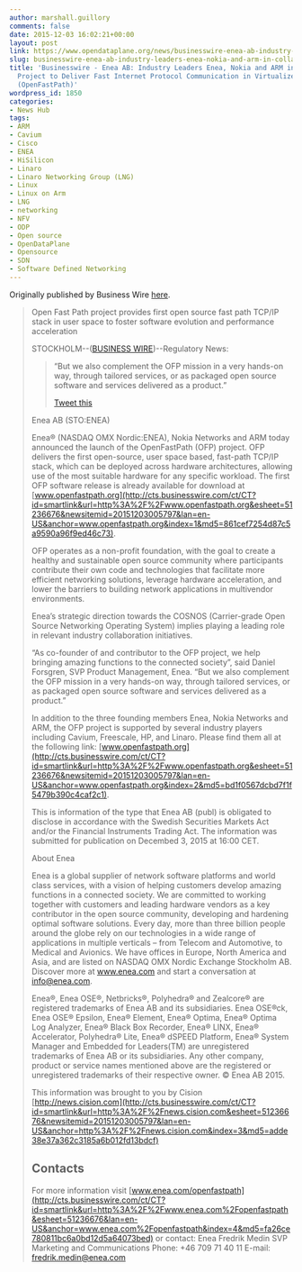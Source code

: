 ```yaml
---
author: marshall.guillory
comments: false
date: 2015-12-03 16:02:21+00:00
layout: post
link: https://www.opendataplane.org/news/businesswire-enea-ab-industry-leaders-enea-nokia-and-arm-in-collaboration-project-to-deliver-fast-internet-protocol-communication-in-virtualized-networks-openfastpath/
slug: businesswire-enea-ab-industry-leaders-enea-nokia-and-arm-in-collaboration-project-to-deliver-fast-internet-protocol-communication-in-virtualized-networks-openfastpath
title: 'Businesswire - Enea AB: Industry Leaders Enea, Nokia and ARM in Collaboration
  Project to Deliver Fast Internet Protocol Communication in Virtualized Networks
  (OpenFastPath)'
wordpress_id: 1850
categories:
- News Hub
tags:
- ARM
- Cavium
- Cisco
- ENEA
- HiSilicon
- Linaro
- Linaro Networking Group (LNG)
- Linux
- Linux on Arm
- LNG
- networking
- NFV
- ODP
- Open source
- OpenDataPlane
- Opensource
- SDN
- Software Defined Networking
---
```


Originally published by Business Wire [here](http://www.businesswire.com/news/home/20151203005797/en/Enea-AB-Industry-Leaders-Enea-Nokia-ARM).

<blockquote markdown="1">
Open Fast Path project provides first open source fast path TCP/IP stack in user space to foster software evolution and performance acceleration

STOCKHOLM--([BUSINESS WIRE](http://www.businesswire.com/))--Regulatory News:

<blockquote markdown="1">

“But we also complement the OFP mission in a very hands-on way, through tailored services, or as packaged open source software and services delivered as a product.”

[Tweet this](http://www.businesswire.com/news/home/20151203005797/en/Enea-AB-Industry-Leaders-Enea-Nokia-ARM#)
</blockquote>

Enea AB (STO:ENEA)

Enea® (NASDAQ OMX Nordic:ENEA), Nokia Networks and ARM today announced the launch of the OpenFastPath (OFP) project. OFP delivers the first open-source, user space based, fast-path TCP/IP stack, which can be deployed across hardware architectures, allowing use of the most suitable hardware for any specific workload. The first OFP software release is already available for download at [www.openfastpath.org](http://cts.businesswire.com/ct/CT?id=smartlink&url=http%3A%2F%2Fwww.openfastpath.org&esheet=51236676&newsitemid=20151203005797&lan=en-US&anchor=www.openfastpath.org&index=1&md5=861cef7254d87c5a9590a96f9ed46c73).

OFP operates as a non-profit foundation, with the goal to create a healthy and sustainable open source community where participants contribute their own code and technologies that facilitate more efficient networking solutions, leverage hardware acceleration, and lower the barriers to building network applications in multivendor environments.

Enea’s strategic direction towards the COSNOS (Carrier-grade Open Source Networking Operating System) implies playing a leading role in relevant industry collaboration initiatives.

“As co-founder of and contributor to the OFP project, we help bringing amazing functions to the connected society”, said Daniel Forsgren, SVP Product Management, Enea. “But we also complement the OFP mission in a very hands-on way, through tailored services, or as packaged open source software and services delivered as a product.”

In addition to the three founding members Enea, Nokia Networks and ARM, the OFP project is supported by several industry players including Cavium, Freescale, HP, and Linaro. Please find them all at the following link: [www.openfastpath.org](http://cts.businesswire.com/ct/CT?id=smartlink&url=http%3A%2F%2Fwww.openfastpath.org&esheet=51236676&newsitemid=20151203005797&lan=en-US&anchor=www.openfastpath.org&index=2&md5=bd1f0567dcbd7f1f5479b390c4caf2c1).

This is information of the type that Enea AB (publ) is obligated to disclose in accordance with the Swedish Securities Markets Act and/or the Financial Instruments Trading Act. The information was submitted for publication on Decembed 3, 2015 at 16:00 CET.

About Enea

Enea is a global supplier of network software platforms and world class services, with a vision of helping customers develop amazing functions in a connected society. We are committed to working together with customers and leading hardware vendors as a key contributor in the open source community, developing and hardening optimal software solutions. Every day, more than three billion people around the globe rely on our technologies in a wide range of applications in multiple verticals – from Telecom and Automotive, to Medical and Avionics. We have offices in Europe, North America and Asia, and are listed on NASDAQ OMX Nordic Exchange Stockholm AB. Discover more at www.enea.com and start a conversation at info@enea.com.

Enea®, Enea OSE®, Netbricks®, Polyhedra® and Zealcore® are registered trademarks of Enea AB and its subsidiaries. Enea OSE®ck, Enea OSE® Epsilon, Enea® Element, Enea® Optima, Enea® Optima Log Analyzer, Enea® Black Box Recorder, Enea® LINX, Enea® Accelerator, Polyhedra® Lite, Enea® dSPEED Platform, Enea® System Manager and Embedded for Leaders(TM) are unregistered trademarks of Enea AB or its subsidiaries. Any other company, product or service names mentioned above are the registered or unregistered trademarks of their respective owner. © Enea AB 2015.

This information was brought to you by Cision [http://news.cision.com](http://cts.businesswire.com/ct/CT?id=smartlink&url=http%3A%2F%2Fnews.cision.com&esheet=51236676&newsitemid=20151203005797&lan=en-US&anchor=http%3A%2F%2Fnews.cision.com&index=3&md5=adde38e37a362c3185a6b012fd13bdcf)

## Contacts

For more information visit [www.enea.com/openfastpath](http://cts.businesswire.com/ct/CT?id=smartlink&url=http%3A%2F%2Fwww.enea.com%2Fopenfastpath&esheet=51236676&lan=en-US&anchor=www.enea.com%2Fopenfastpath&index=4&md5=fa26ce780811bc6a0bd12d5a64073bed) or contact:
Enea
Fredrik Medin
SVP Marketing and Communications
Phone: +46 709 71 40 11
E-mail: [fredrik.medin@enea.com](mailto:fredrik.medin@enea.com)

</blockquote>
